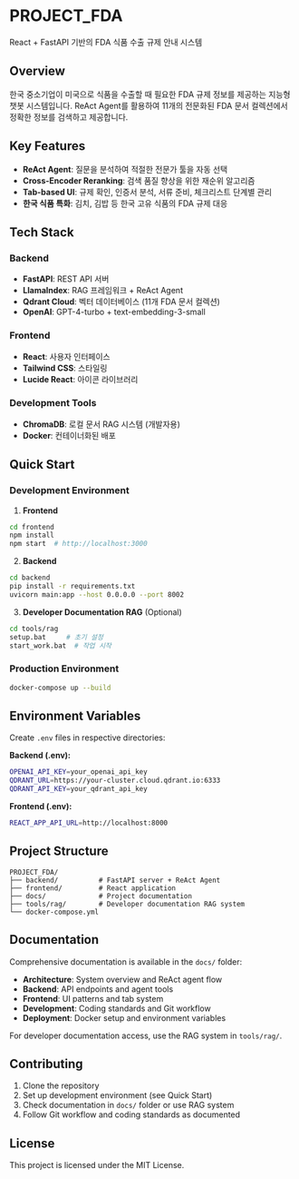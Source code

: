 # PROJECT_FDA

React + FastAPI 기반의 FDA 식품 수출 규제 안내 시스템

## Overview

한국 중소기업이 미국으로 식품을 수출할 때 필요한 FDA 규제 정보를 제공하는 지능형 챗봇 시스템입니다. ReAct Agent를 활용하여 11개의 전문화된 FDA 문서 컬렉션에서 정확한 정보를 검색하고 제공합니다.

## Key Features

- **ReAct Agent**: 질문을 분석하여 적절한 전문가 툴을 자동 선택
- **Cross-Encoder Reranking**: 검색 품질 향상을 위한 재순위 알고리즘  
- **Tab-based UI**: 규제 확인, 인증서 분석, 서류 준비, 체크리스트 단계별 관리
- **한국 식품 특화**: 김치, 김밥 등 한국 고유 식품의 FDA 규제 대응

## Tech Stack

### Backend
- **FastAPI**: REST API 서버
- **LlamaIndex**: RAG 프레임워크 + ReAct Agent
- **Qdrant Cloud**: 벡터 데이터베이스 (11개 FDA 문서 컬렉션)
- **OpenAI**: GPT-4-turbo + text-embedding-3-small

### Frontend  
- **React**: 사용자 인터페이스
- **Tailwind CSS**: 스타일링
- **Lucide React**: 아이콘 라이브러리

### Development Tools
- **ChromaDB**: 로컬 문서 RAG 시스템 (개발자용)
- **Docker**: 컨테이너화된 배포

## Quick Start

### Development Environment

1. **Frontend**
```bash
cd frontend
npm install
npm start  # http://localhost:3000
```

2. **Backend**
```bash
cd backend  
pip install -r requirements.txt
uvicorn main:app --host 0.0.0.0 --port 8002 
```

3. **Developer Documentation RAG** (Optional)
```bash
cd tools/rag
setup.bat     # 초기 설정
start_work.bat  # 작업 시작
```

### Production Environment

```bash
docker-compose up --build
```

## Environment Variables

Create `.env` files in respective directories:

**Backend (.env):**
```bash
OPENAI_API_KEY=your_openai_api_key
QDRANT_URL=https://your-cluster.cloud.qdrant.io:6333  
QDRANT_API_KEY=your_qdrant_api_key
```

**Frontend (.env):**
```bash
REACT_APP_API_URL=http://localhost:8000
```

## Project Structure

```
PROJECT_FDA/
├── backend/          # FastAPI server + ReAct Agent
├── frontend/         # React application  
├── docs/             # Project documentation
├── tools/rag/        # Developer documentation RAG system
└── docker-compose.yml
```

## Documentation

Comprehensive documentation is available in the `docs/` folder:

- **Architecture**: System overview and ReAct agent flow
- **Backend**: API endpoints and agent tools  
- **Frontend**: UI patterns and tab system
- **Development**: Coding standards and Git workflow
- **Deployment**: Docker setup and environment variables

For developer documentation access, use the RAG system in `tools/rag/`.

## Contributing

1. Clone the repository
2. Set up development environment (see Quick Start)
3. Check documentation in `docs/` folder or use RAG system
4. Follow Git workflow and coding standards as documented

## License

This project is licensed under the MIT License.
